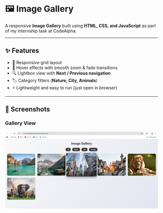 # 🖼️ Image Gallery  

A responsive **Image Gallery** built using **HTML, CSS, and JavaScript** as part of my internship task at CodeAlpha.  

---

## ✨ Features  
- 📱 Responsive grid layout  
- 🎨 Hover effects with smooth zoom & fade transitions  
- 🔍 Lightbox view with **Next / Previous navigation**  
- 🏷️ Category filters (**Nature, City, Animals**)  
- ⚡ Lightweight and easy to run (just open in browser)  

---

## 📸 Screenshots  

### Gallery View  
<img src="https://github.com/Gangal2002/CODEALPHA/blob/98c2bee68001ba8e93ae197140f60e09e50f47d4/Image%20Gallery/Screenshot%20(59).png">
